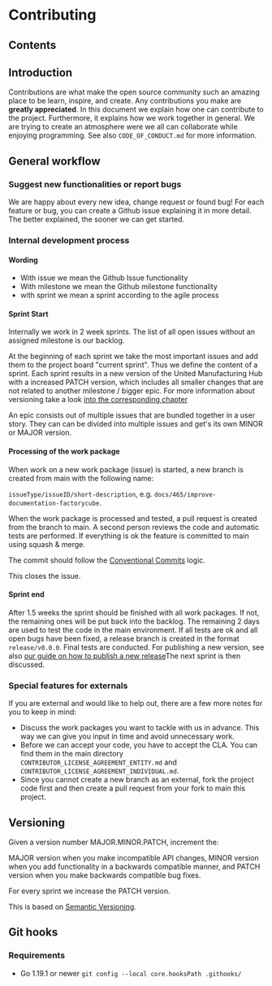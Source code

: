 # Contributing

## Contents

## Introduction

Contributions are what make the open source community such an amazing place to be learn, inspire, and create. Any contributions you make are **greatly appreciated**. In this document we explain how one can contribute to the project. Furthermore, it explains how we work together in general. We are trying to create an atmosphere were we all can collaborate while enjoying programming. See also `CODE_OF_CONDUCT.md` for more information.

## General workflow

### Suggest new functionalities or report bugs

We are happy about every new idea, change request or found bug! For each feature or bug, you can create a Github issue explaining it in more detail. The better explained, the sooner we can get started.

### Internal development process

#### Wording

- With issue we mean the Github Issue functionality
- With milestone we mean the Github milestone functionality
- with sprint we mean a sprint according to the agile process

#### Sprint Start

Internally we work in 2 week sprints. The list of all open issues without an assigned milestone is our backlog.

At the beginning of each sprint we take the most important issues and add them to the project board "current sprint". Thus we define the content of a sprint. Each sprint results in a new version of the United Manufacturing Hub with a increased PATCH version, which includes all smaller changes that are not related to another milestone / bigger epic. For more information about versioning take a look [into the corresponding chapter](#versioning)

An epic consists out of multiple issues that are bundled together in a user story. They can can be divided into multiple issues and get's its own MINOR or MAJOR version.

#### Processing of the work package

When work on a new work package (issue) is started, a new branch is created from main with the following name: 

`issueType/issueID/short-description`, e.g. `docs/465/improve-documentation-factorycube`. 

When the work package is processed and tested, a pull request is created from the branch to main. A second person reviews the code and automatic tests are performed. If everything is ok the feature is committed to main using squash & merge. 

The commit should follow the [Conventional Commits](https://www.conventionalcommits.org/en/v1.0.0/) logic. 

This closes the issue.

#### Sprint end

After 1.5 weeks the sprint should be finished with all work packages. If not, the remaining ones will be put back into the backlog. The remaining 2 days are used to test the code in the main environment. If all tests are ok and all open bugs have been fixed, a release branch is created in the format `release/v0.0.0`. Final tests are conducted. For publishing a new version, see also [our guide on how to publish a new release](https://docs.umh.app/docs/developers/publish-new-version/)The next sprint is then discussed.

### Special features for externals

If you are external and would like to help out, there are a few more notes for you to keep in mind:

- Discuss the work packages you want to tackle with us in advance. This way we can give you input in time and avoid unnecessary work.
- Before we can accept your code, you have to accept the CLA. You can find them in the main directory `CONTRIBUTOR_LICENSE_AGREEMENT_ENTITY.md` and `CONTRIBUTOR_LICENSE_AGREEMENT_INDIVIDUAL.md`.
- Since you cannot create a new branch as an external, fork the project code first and then create a pull request from your fork to main this project.

## Versioning

Given a version number MAJOR.MINOR.PATCH, increment the:

MAJOR version when you make incompatible API changes,
MINOR version when you add functionality in a backwards compatible manner, and
PATCH version when you make backwards compatible bug fixes.

For every sprint we increase the PATCH version.

This is based on [Semantic Versioning](https://semver.org/).

## Git hooks

### Requirements
 - Go 1.19.1 or newer
```git config --local core.hooksPath .githooks/```
